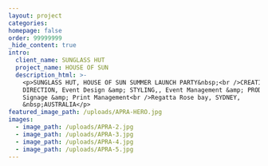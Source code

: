 ```yaml
---
layout: project
categories:
homepage: false
order: 99999999
_hide_content: true
intro:
  client_name: SUNGLASS HUT
  project_name: HOUSE OF SUN
  description_html: >-
    <p>SUNGLASS HUT, HOUSE OF SUN SUMMER LAUNCH PARTY&nbsp;<br />CREATIVE
    DIRECTION, Event Design &amp; STYLING,, Event Management &amp; PRODUCTION,
    Signage &amp; Print Management<br />Regatta Rose bay, SYDNEY,
    &nbsp;AUSTRALIA</p>
featured_image_path: /uploads/APRA-HERO.jpg
images:
  - image_path: /uploads/APRA-2.jpg
  - image_path: /uploads/APRA-3.jpg
  - image_path: /uploads/APRA-4.jpg
  - image_path: /uploads/APRA-5.jpg
---
```

